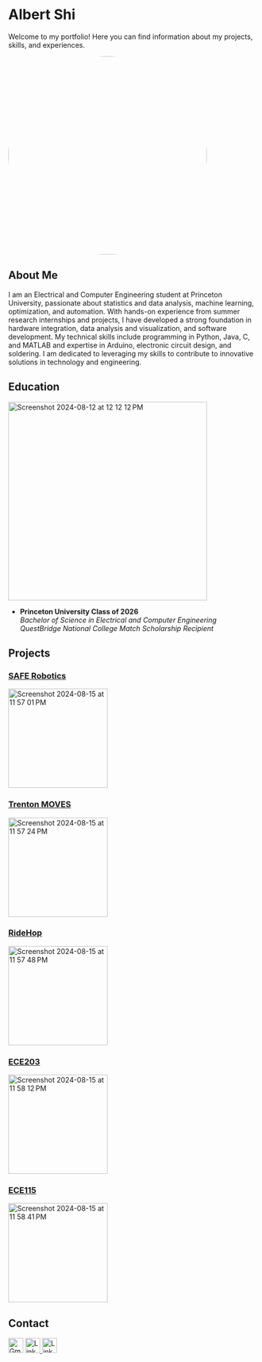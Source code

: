 # Albert Shi

Welcome to my portfolio! Here you can find information about my projects, skills, and experiences.

<img src="https://github.com/user-attachments/assets/a827c922-7896-4bd8-b26a-984a97d0febd" alt="Albert Shi Photo" style="width: 400px; height: 400px; object-fit: cover; border-radius: 50%;"/>

## About Me

I am an Electrical and Computer Engineering student at Princeton University, passionate about statistics and data analysis, machine learning, optimization, and automation. With hands-on experience from summer research internships and projects, I have developed a strong foundation in hardware integration, data analysis and visualization, and software development. My technical skills include programming in Python, Java, C, and MATLAB and expertise in Arduino, electronic circuit design, and soldering. I am dedicated to leveraging my skills to contribute to innovative solutions in technology and engineering.

## Education

<img width="400" alt="Screenshot 2024-08-12 at 12 12 12 PM" src="https://github.com/user-attachments/assets/543cd9d7-0305-41c8-992a-9556ab1b007f">

- **Princeton University Class of 2026**  
  *Bachelor of Science in Electrical and Computer Engineering*  
  *QuestBridge National College Match Scholarship Recipient*

## Projects

### [SAFE Robotics](https://albertshi31.github.io/SAFE%20Robotics)

<img width="200" alt="Screenshot 2024-08-15 at 11 57 01 PM" src="https://github.com/user-attachments/assets/2fa729fb-3f2b-47a3-82f0-a039ad425a78">

### [Trenton MOVES](https://albertshi31.github.io/Trenton%20MOVES)

<img width="200" alt="Screenshot 2024-08-15 at 11 57 24 PM" src="https://github.com/user-attachments/assets/048fdbeb-b185-4824-bafd-30398e92e9a8">

### [RideHop](https://albertshi31.github.io/RideHop)

<img width="200" alt="Screenshot 2024-08-15 at 11 57 48 PM" src="https://github.com/user-attachments/assets/83001636-6615-4ab4-a3d7-eb443691fce7">

### [ECE203](https://albertshi31.github.io/ECE203)

<img width="200" alt="Screenshot 2024-08-15 at 11 58 12 PM" src="https://github.com/user-attachments/assets/017bca7a-4fc2-4f4a-8164-4ce6e4f073ae">

### [ECE115](https://albertshi31.github.io/ECE115)

<img width="200" alt="Screenshot 2024-08-15 at 11 58 41 PM" src="https://github.com/user-attachments/assets/103fa2ac-3f4b-4b7e-a99f-26f7691d8014">

## Contact

<a href="mailto:albert.shi31@gmail.com" target="_blank"><img src="https://upload.wikimedia.org/wikipedia/commons/7/7e/Gmail_icon_%282020%29.svg" alt="Gmail Icon" style="width: 30px; height:30px;"/></a>
<a href="https://www.linkedin.com/in/albert-shi-452857250/" target="_blank">
  <img src="https://upload.wikimedia.org/wikipedia/commons/c/ca/LinkedIn_logo_initials.png" alt="LinkedIn Icon" style="width: 30px; height:30px;"/>
</a>
<a href="https://github.com/albertshi31" target="_blank">
  <img src="https://upload.wikimedia.org/wikipedia/commons/9/91/Octicons-mark-github.svg" alt="LinkedIn Icon" style="width: 30px; height:30px;"/>
</a>
